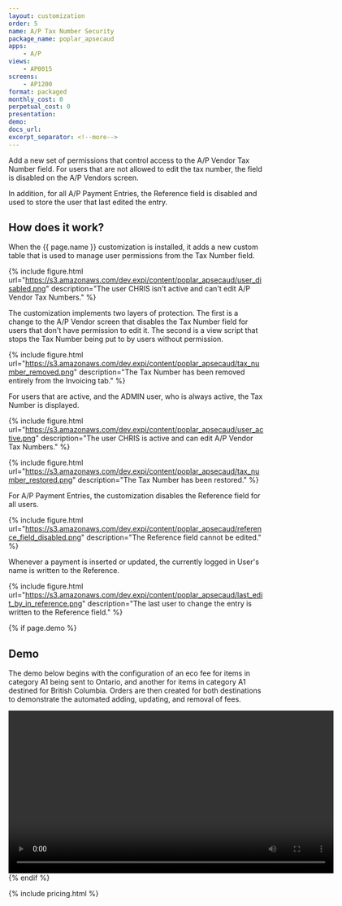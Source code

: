 ```yaml
---
layout: customization
order: 5
name: A/P Tax Number Security
package_name: poplar_apsecaud
apps:
    - A/P
views:
    - AP0015
screens:
    - AP1200
format: packaged
monthly_cost: 0
perpetual_cost: 0
presentation: 
demo: 
docs_url: 
excerpt_separator: <!--more-->
---
```


Add a new set of permissions that control access to the A/P Vendor Tax
Number field.  For users that are not allowed to edit the tax number,
the field is disabled on the A/P Vendors screen.

In addition, for all A/P Payment Entries, the Reference field is disabled
and used to store the user that last edited the entry.
<!--more-->

## How does it work?

When the {{ page.name }} customization is installed, it adds a new 
custom table that is used to manage user permissions from the Tax Number
field.

{% include figure.html url="https://s3.amazonaws.com/dev.expi/content/poplar_apsecaud/user_disabled.png" 
                      description="The user CHRIS isn't active and can't edit A/P Vendor Tax Numbers." %}

The customization implements two layers of protection. The first is a
change to the A/P Vendor screen that disables the Tax Number field for 
users that don't have permission to edit it.  The second is a view script
that stops the Tax Number being put to by users without permission.

{% include figure.html url="https://s3.amazonaws.com/dev.expi/content/poplar_apsecaud/tax_number_removed.png" 
                      description="The Tax Number has been removed entirely from the Invoicing tab." %}

For users that are active, and the ADMIN user, who is always active, the Tax
Number is displayed.

{% include figure.html url="https://s3.amazonaws.com/dev.expi/content/poplar_apsecaud/user_active.png" 
                      description="The user CHRIS is active and can edit A/P Vendor Tax Numbers." %}

{% include figure.html url="https://s3.amazonaws.com/dev.expi/content/poplar_apsecaud/tax_number_restored.png" 
                      description="The Tax Number has been restored." %}

For A/P Payment Entries, the customization disables the Reference field for
all users.

{% include figure.html url="https://s3.amazonaws.com/dev.expi/content/poplar_apsecaud/reference_field_disabled.png" 
                      description="The Reference field cannot be edited." %}

Whenever a payment is inserted or updated, the currently logged in User's name
is written to the Reference.

{% include figure.html url="https://s3.amazonaws.com/dev.expi/content/poplar_apsecaud/last_edit_by_in_reference.png" 
                      description="The last user to change the entry is written to the Reference field." %}


{% if page.demo %}
## Demo

The demo below begins with the configuration of an eco fee for items in 
category A1 being sent to Ontario, and another for items in category A1 
destined for British Columbia.  Orders are then created for both destinations
to demonstrate the automated adding, updating, and removal of fees.

<video width="640" controls>
  <source src="{{ page.demo }}" type="video/mp4">
  Your browser doesn't support the video tag.
</video>
{% endif %}

{% include pricing.html %}
